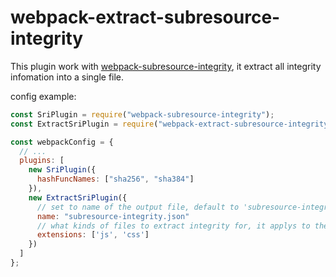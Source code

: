 # webpack-extract-subresource-integrity

This plugin work with [webpack-subresource-integrity](https://www.npmjs.com/package/webpack-subresource-integrity), it extract all integrity infomation into a single file.

config example:

```js
const SriPlugin = require("webpack-subresource-integrity");
const ExtractSriPlugin = require("webpack-extract-subresource-integrity");

const webpackConfig = {
  // ...
  plugins: [
    new SriPlugin({
      hashFuncNames: ["sha256", "sha384"]
    }),
    new ExtractSriPlugin({
      // set to name of the output file, default to 'subresource-integrity.json'
      name: "subresource-integrity.json"
      // what kinds of files to extract integrity for, it applys to the compiled file, not source files
      extensions: ['js', 'css']
    })
  ]
};
```
